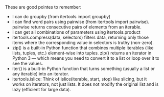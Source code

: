 These are good pointes to remember:
- I can do groupby (from itertools import groupby)
- I can find word pairs using pairwise (from itertools import pairwise). pairwise returns consecutive pairs of elements from an iterable.
- I can get all combinations of parameters using itertools.product
- itertools.compress(data, selectors) filters data, returning only those items where the corresponding value in selectors is truthy (non-zero).
- zip() is a built-in Python function that combines multiple iterables (like lists, tuples, etc.) element-wise into tuples. zip() returns an iterator in Python 3 — which means you need to convert it to a list or loop over it to see the values.
- iter() is a built-in Python function that turns something (usually a list or any iterable) into an iterator.
- itertools.islice: Think of islice(iterable, start, stop) like slicing, but it works on iterators, not just lists. It does not modify the original list and is lazy (efficient for large data).